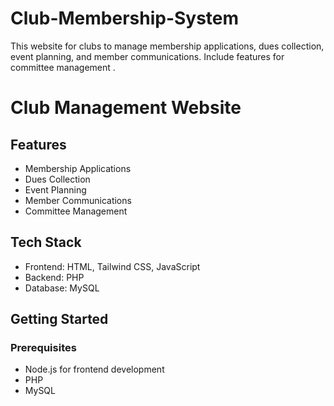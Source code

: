 # Club-Membership-System
This website for clubs to manage membership applications, dues collection, event planning, and member communications. Include features for committee management .



# Club Management Website

## Features
- Membership Applications
- Dues Collection
- Event Planning
- Member Communications
- Committee Management

## Tech Stack
- Frontend: HTML, Tailwind CSS, JavaScript
- Backend: PHP
- Database: MySQL

## Getting Started

### Prerequisites
- Node.js for frontend development
- PHP
- MySQL
